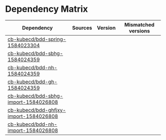# Dependency Matrix

Dependency | Sources | Version | Mismatched versions
---------- | ------- | ------- | -------------------
[cb-kubecd/bdd-spring-1584023304](https://github.com/cb-kubecd/bdd-spring-1584023304.git) |  | []() | 
[cb-kubecd/bdd-sbhg-1584024359](https://github.com/cb-kubecd/bdd-sbhg-1584024359.git) |  | []() | 
[cb-kubecd/bdd-nh-1584024359](https://github.com/cb-kubecd/bdd-nh-1584024359.git) |  | []() | 
[cb-kubecd/bdd-gh-1584024359](https://github.com/cb-kubecd/bdd-gh-1584024359.git) |  | []() | 
[cb-kubecd/bdd-sbhg-import-1584026808](https://github.com/cb-kubecd/bdd-sbhg-import-1584026808.git) |  | []() | 
[cb-kubecd/bdd-ghfjxy-import-1584026808](https://github.com/cb-kubecd/bdd-ghfjxy-import-1584026808.git) |  | []() | 
[cb-kubecd/bdd-nh-import-1584026808](https://github.com/cb-kubecd/bdd-nh-import-1584026808.git) |  | []() | 
